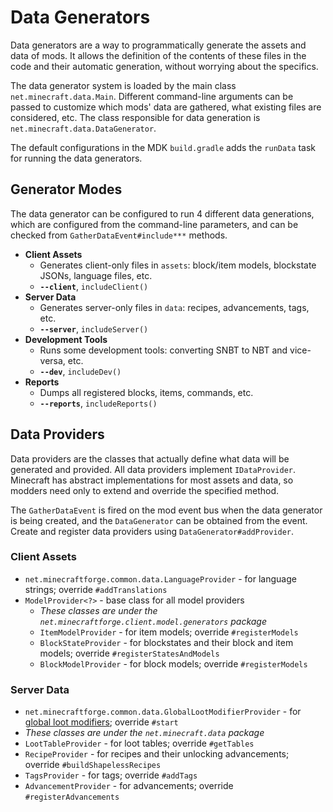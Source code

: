 Data Generators
===============

Data generators are a way to programmatically generate the assets and data of mods. It allows the definition of the contents of these files in the code and their automatic generation, without worrying about the specifics.

The data generator system is loaded by the main class `net.minecraft.data.Main`. Different command-line arguments can be passed to customize which mods' data are gathered, what existing files are considered, etc. The class responsible for data generation is `net.minecraft.data.DataGenerator`.

The default configurations in the MDK `build.gradle` adds the `runData` task for running the data generators.

Generator Modes
---------------

The data generator can be configured to run 4 different data generations, which are configured from the command-line parameters, and can be checked from `GatherDataEvent#include***` methods.

  * __Client Assets__
  	 * Generates client-only files in `assets`: block/item models, blockstate JSONs, language files, etc.
     * __`--client`__, `includeClient()`
  * __Server Data__
  	 * Generates server-only files in `data`: recipes, advancements, tags, etc.
     * __`--server`__, `includeServer()`
  * __Development Tools__
  	 * Runs some development tools: converting SNBT to NBT and vice-versa, etc.
     * __`--dev`__, `includeDev()`
  * __Reports__
  	 * Dumps all registered blocks, items, commands, etc.
     * __`--reports`__, `includeReports()`

Data Providers
--------------

Data providers are the classes that actually define what data will be generated and provided. All data providers implement `IDataProvider`.
Minecraft has abstract implementations for most assets and data, so modders need only to extend and override the specified method.

The `GatherDataEvent` is fired on the mod event bus when the data generator is being created, and the `DataGenerator` can be obtained from the event. Create and register data providers using `DataGenerator#addProvider`.

### Client Assets
  * `net.minecraftforge.common.data.LanguageProvider` - for language strings; override `#addTranslations`
  * `ModelProvider<?>` - base class for all model providers
    * _These classes are under the `net.minecraftforge.client.model.generators` package_
    * `ItemModelProvider` - for item models; override `#registerModels`
    * `BlockStateProvider` - for blockstates and their block and item models; override `#registerStatesAndModels`
    * `BlockModelProvider` - for block models; override `#registerModels`

### Server Data
  * `net.minecraftforge.common.data.GlobalLootModifierProvider` - for [global loot modifiers][glm]; override `#start`
  * _These classes are under the `net.minecraft.data` package_
  * `LootTableProvider` - for loot tables; override `#getTables`
  * `RecipeProvider` - for recipes and their unlocking advancements; override `#buildShapelessRecipes`
  * `TagsProvider` - for tags; override `#addTags`
  * `AdvancementProvider` - for advancements; override `#registerAdvancements`

[glm]: ../items/globallootmodifiers.md
